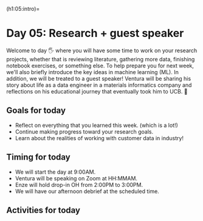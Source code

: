(h1:05:intro)=
# Day 05: Research + guest speaker

Welcome to day 🖐 where you will have some time to work on your research projects, whether that is reviewing literature, gathering more data, finishing notebook exercises, or something else.
To help prepare you for next week, we'll also briefly introduce the key ideas in machine learning (ML).
In addition, we will be treated to a guest speaker!
Ventura will be sharing his story about life as a data engineer in a materials informatics company and reflections on his educational journey that eventually took him to UCB. 🐻



## Goals for today

- Reflect on everything that you learned this week. (which is a lot!)
- Continue making progress toward your research goals.
- Learn about the realities of working with customer data in industry!



## Timing for today

- We will start the day at 9:00AM.
- Ventura will be speaking on Zoom at HH:MMAM.
- Enze will hold drop-in OH from 2:00PM to 3:00PM.
- We will have our afternoon debrief at the scheduled time.



## Activities for today

```{tableofcontents}
```